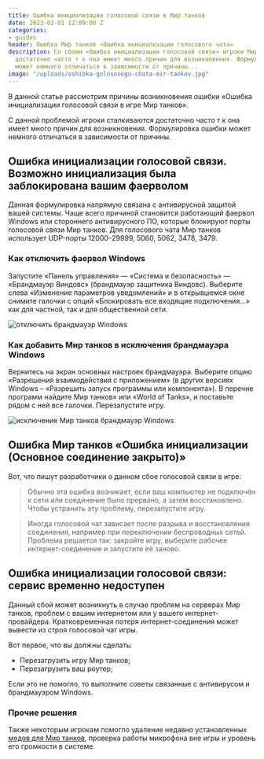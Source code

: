 ```yaml
---
title: Ошибка инициализации голосовой связи в Мир танков
date: 2023-02-01 12:09:00 Z
categories:
- guides
header: Ошибка Мир танков «Ошибка инициализации голосового чата»
description: Со сбоем «Ошибка инициализации голосовой связи» игроки Мир танков сталкиваются
  достаточно часто т к она имеет много причин для возникновения. Формулировка ошибки
  может немного отличаться в зависимости от причины...
image: "/uploads/oshibka-golosovogo-chata-mir-tankov.jpg"
---
```


В данной статье рассмотрим причины возникновения ошибки «Ошибка инициализации голосовой связи в  игре Мир танков».

С данной проблемой игроки сталкиваются достаточно часто т к она имеет много причин для возникновения. Формулировка ошибки может немного отличаться в зависимости от причины.

## Ошибка инициализации голосовой связи. Возможно инициализация была заблокирована вашим фаерволом

Данная формулировка напрямую связана с антивирусной защитой вашей системы. Чаще всего причиной становится работающий фаервол Windows или стороннего антивирусного ПО, которые блокируют порты голосовой связи Мир танков. Для голосового чата Мир танков использует UDP-порты 12000–29999, 5060, 5062, 3478, 3479.

### Как отключить фаервол Windows

Запустите «Панель управления» — «Система и безопасность» — «Брандмауэр Виндовс» (брандмауэр защитника Виндовс). Выберите слева «Изменение параметров уведомлений» и в открывшемся окне снимите галочки с опций «Блокировать все входящие подключения…» как для частной, так и для общественной сети.

![отключить брандмауэр Windows](/uploads/windows-firewall.JPG)

### Как добавить Мир танков в исключения брандмауэра Windows

Вернитесь на экран основных настроек брандмауэра. Выберите опцию «Разрешения взаимодействия с приложением» (в других версиях Windows – «Разрешить запуск программы или компонента»). В перечне программ найдите Мир танков» или «World of Tanks», и поставьте рядом c ней все галочки. Перезапустите игру.

![исключение Мир танков брандмауэр Windows](/uploads/isklucheniya-firewalla.JPG)

## Ошибка Мир танков «Ошибка инициализации (Основное соединение закрыто)»

Вот, что пишут разработчики о данном сбое голосовой связи в игре:

> Обычно эта ошибка возникает, если ваш компьютер не подключён к сети или соединение было прервано, а затем восстановлено. Чтобы устранить эту проблему, перезапустите игру.

> Иногда голосовой чат зависает после разрыва и восстановления соединения, например при переключении беспроводных сетей. Проблема решается так: закройте игру, выберите рабочее интернет-соединение и запустите её заново.

## Ошибка инициализации голосовой связи: сервис временно недоступен

Данный сбой может возникнуть в случае проблем на серверах Мир танков, проблем с вашим интернетом или у вашего интернет-провайдера. Кратковременная потеря интернет-соединения может вывести из строя голосовой чат игры.

Вот первое, что вы должны сделать:

* Перезагрузить игру Мир танков;
* Перезагрузить ваш роутер;

Если это не помогло, то выполните советы связанные с антивирусом и брандмауэром Windows.

### Прочие решения

Также некоторым игрокам помогло удаление недавно установленных [модов для Мир танков](/mods), проверка работы микрофона вне игры и уровень его громкости в системе.
